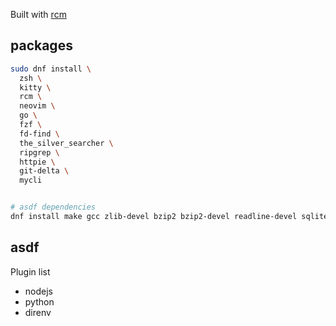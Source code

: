 Built with [rcm](https://github.com/thoughtbot/rcm)

## packages

```sh
sudo dnf install \
  zsh \
  kitty \
  rcm \
  neovim \
  go \
  fzf \
  fd-find \
  the_silver_searcher \
  ripgrep \
  httpie \
  git-delta \ 
  mycli


# asdf dependencies
dnf install make gcc zlib-devel bzip2 bzip2-devel readline-devel sqlite sqlite-devel openssl-devel tk-devel libffi-devel
```

## asdf

Plugin list

  * nodejs
  * python
  * direnv
